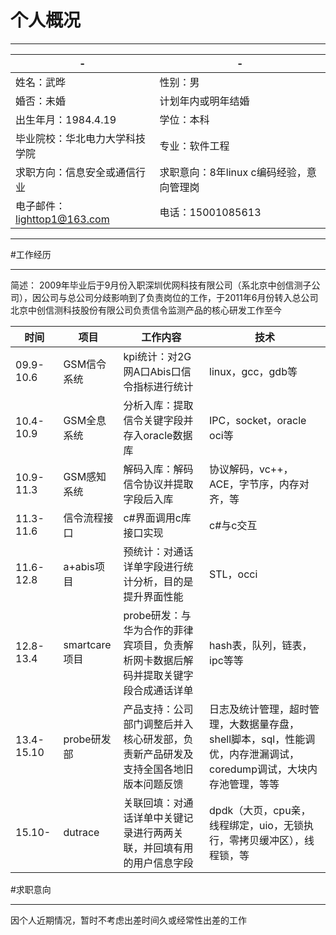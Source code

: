 # 个人概况

---

|-|-|
|--------|--------|
|姓名：武晔|性别：男|
|婚否：未婚|计划年内或明年结婚|
|出生年月：1984.4.19|学位：本科|
|毕业院校：华北电力大学科技学院|专业：软件工程|
|求职方向：信息安全或通信行业|求职意向：8年linux c编码经验，意向管理岗|
|电子邮件：lighttop1@163.com|电话：15001085613|

---

#工作经历

---

简述：
2009年毕业后于9月份入职深圳优网科技有限公司（系北京中创信测子公司），因公司与总公司分歧影响到了负责岗位的工作，于2011年6月份转入总公司北京中创信测科技股份有限公司负责信令监测产品的核心研发工作至今

|时间|项目|工作内容|技术|
|--------|--------|--------|--------|
|09.9-10.6|GSM信令系统|kpi统计：对2G网A口Abis口信令指标进行统计|linux，gcc，gdb等|
|10.4-10.9|GSM全息系统|分析入库：提取信令关键字段并存入oracle数据库|IPC，socket，oracle oci等|
|10.9-11.3|GSM感知系统|解码入库：解码信令协议并提取字段后入库|协议解码，vc++，ACE，字节序，内存对齐，等|
|11.3-11.6|信令流程接口|c#界面调用c库接口实现|c#与c交互|
|11.6-12.8|a+abis项目|预统计：对通话详单字段进行统计分析，目的是提升界面性能|STL，occi|
|12.8-13.4|smartcare项目|probe研发：与华为合作的菲律宾项目，负责解析网卡数据后解码并提取关键字段合成通话详单|hash表，队列，链表，ipc等等|
|13.4-15.10|probe研发部|产品支持：公司部门调整后并入核心研发部，负责新产品研发及支持全国各地旧版本问题反馈|日志及统计管理，超时管理，大数据量存盘，shell脚本，sql，性能调优，内存泄漏调试，coredump调试，大块内存池管理，等等|
|15.10-|dutrace|关联回填：对通话详单中关键记录进行两两关联，并回填有用的用户信息字段|dpdk（大页，cpu亲，线程绑定，uio，无锁执行，零拷贝缓冲区），线程锁，等|


#求职意向

---

因个人近期情况，暂时不考虑出差时间久或经常性出差的工作
